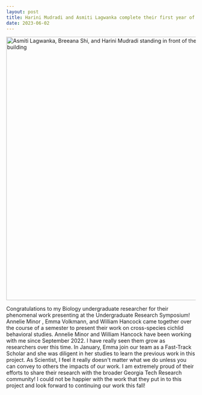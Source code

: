 ```yaml
---
layout: post
title: Harini Mudradi and Asmiti Lagwanka complete their first year of Bioinformatics MS
date: 2023-06-02
---
```

<img src="https://media.licdn.com/dms/image/D5622AQFgSRhAJ5rW7g/feedshare-shrink_800/0/1685125865199?e=1689206400&v=beta&t=rb7_N3mz0YETlmRR2PV9kllzfGocZGSzxPus6CY_SIc" alt="Asmiti Lagwanka, Breeana Shi, and Harini Mudradi standing in front of the Engineered Biosystems building"
     width=700>   
<p>Congratulations to my Biology undergraduate researcher for their phenomenal work presenting at the Undergraduate Research Symposium! Annelie Minor , Emma Volkmann, and William Hancock came together over the course of a semester to present their work on cross-species cichlid behavioral studies. Annelie Minor and William Hancock have been working with me since September 2022. I have really seen them grow as researchers over this time. In January, Emma join our team as a Fast-Track Scholar and she was diligent in her studies to learn the previous work in this project. As Scientist, I feel it really doesn't matter what we do unless you can convey to others the impacts of our work. I am extremely proud of their efforts to share their research with the broader Georgia Tech Research community!
I could not be happier with the work that they put in to this project and look forward to continuing our work this fall!</p>
